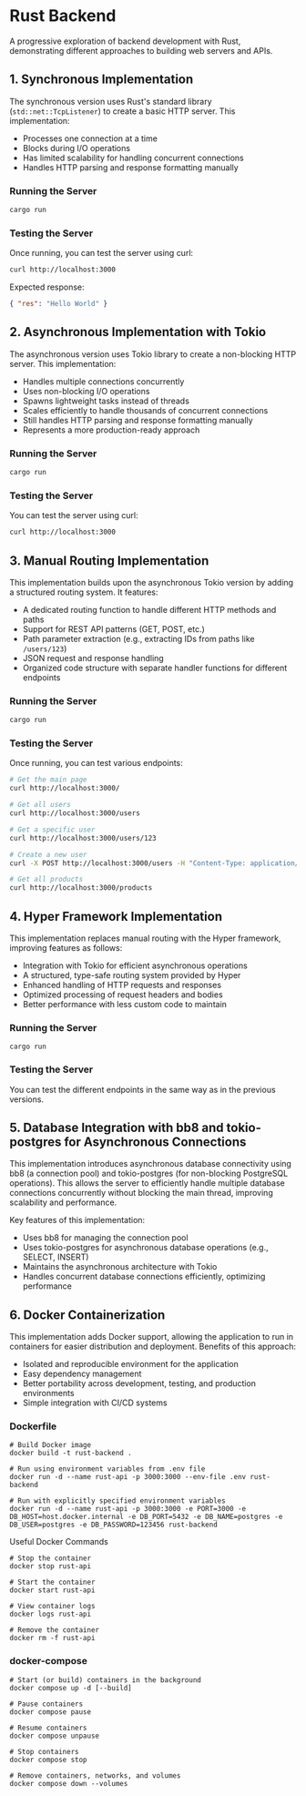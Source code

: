 # Rust Backend

A progressive exploration of backend development with Rust, demonstrating different approaches to building web servers and APIs.

## 1. Synchronous Implementation

The synchronous version uses Rust's standard library (`std::net::TcpListener`) to create a basic HTTP server. This implementation:

- Processes one connection at a time
- Blocks during I/O operations
- Has limited scalability for handling concurrent connections
- Handles HTTP parsing and response formatting manually

### Running the Server

```bash
cargo run
```

### Testing the Server

Once running, you can test the server using curl:

```bash
curl http://localhost:3000
```

Expected response:

```json
{ "res": "Hello World" }
```

## 2. Asynchronous Implementation with Tokio

The asynchronous version uses Tokio library to create a non-blocking HTTP server. This implementation:

- Handles multiple connections concurrently
- Uses non-blocking I/O operations
- Spawns lightweight tasks instead of threads
- Scales efficiently to handle thousands of concurrent connections
- Still handles HTTP parsing and response formatting manually
- Represents a more production-ready approach

### Running the Server

```bash
cargo run
```

### Testing the Server

You can test the server using curl:

```bash
curl http://localhost:3000
```

## 3. Manual Routing Implementation

This implementation builds upon the asynchronous Tokio version by adding a structured routing system. It features:

- A dedicated routing function to handle different HTTP methods and paths
- Support for REST API patterns (GET, POST, etc.)
- Path parameter extraction (e.g., extracting IDs from paths like `/users/123`)
- JSON request and response handling
- Organized code structure with separate handler functions for different endpoints

### Running the Server

```bash
cargo run
```

### Testing the Server

Once running, you can test various endpoints:

```bash
# Get the main page
curl http://localhost:3000/

# Get all users
curl http://localhost:3000/users

# Get a specific user
curl http://localhost:3000/users/123

# Create a new user
curl -X POST http://localhost:3000/users -H "Content-Type: application/json" -d '{"name": "Rust"}'

# Get all products
curl http://localhost:3000/products
```

## 4. Hyper Framework Implementation

This implementation replaces manual routing with the Hyper framework, improving features as follows:

- Integration with Tokio for efficient asynchronous operations
- A structured, type-safe routing system provided by Hyper
- Enhanced handling of HTTP requests and responses
- Optimized processing of request headers and bodies
- Better performance with less custom code to maintain

### Running the Server

```shell
cargo run
```

### Testing the Server

You can test the different endpoints in the same way as in the previous versions.

## 5. Database Integration with bb8 and tokio-postgres for Asynchronous Connections

This implementation introduces asynchronous database connectivity using bb8 (a connection pool) and tokio-postgres (for non-blocking PostgreSQL operations). This allows the server to efficiently handle multiple database connections concurrently without blocking the main thread, improving scalability and performance.

Key features of this implementation:

- Uses bb8 for managing the connection pool
- Uses tokio-postgres for asynchronous database operations (e.g., SELECT, INSERT)
- Maintains the asynchronous architecture with Tokio
- Handles concurrent database connections efficiently, optimizing performance

## 6. Docker Containerization

This implementation adds Docker support, allowing the application to run in containers for easier distribution and deployment. Benefits of this approach:

- Isolated and reproducible environment for the application
- Easy dependency management
- Better portability across development, testing, and production environments
- Simple integration with CI/CD systems

### Dockerfile

```shell
# Build Docker image
docker build -t rust-backend .

# Run using environment variables from .env file
docker run -d --name rust-api -p 3000:3000 --env-file .env rust-backend

# Run with explicitly specified environment variables
docker run -d --name rust-api -p 3000:3000 -e PORT=3000 -e DB_HOST=host.docker.internal -e DB_PORT=5432 -e DB_NAME=postgres -e DB_USER=postgres -e DB_PASSWORD=123456 rust-backend
```

Useful Docker Commands

```shell
# Stop the container
docker stop rust-api

# Start the container
docker start rust-api

# View container logs
docker logs rust-api

# Remove the container
docker rm -f rust-api
```

### docker-compose

```shell
# Start (or build) containers in the background
docker compose up -d [--build]

# Pause containers
docker compose pause

# Resume containers
docker compose unpause

# Stop containers
docker compose stop

# Remove containers, networks, and volumes
docker compose down --volumes
```
